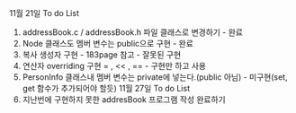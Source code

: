 11월 21일 To do List
1. addressBook.c / addressBook.h 파일 클래스로 변경하기 - 완료
2. Node 클래스도 멤버 변수는 public으로 구현 - 완료
3. 복사 생성자 구현 - 183page 참고  - 잘못된 구현
4. 연산자 overriding 구현 = , << , == - 구현만 하고 사용
5. PersonInfo 클래스내 멤버 변수는 private에 넣는다.(public 아님) - 미구현(set, get 함수가 추가되어야 할듯)
11월 27일 To do List
1. 지난번에 구현하지 못한 addresBook 프로그램 작성 완료하기
